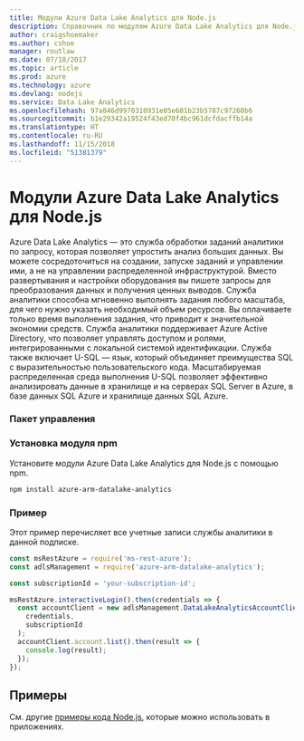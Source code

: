 ```yaml
---
title: Модули Azure Data Lake Analytics для Node.js
description: Справочник по модулям Azure Data Lake Analytics для Node.js
author: craigshoemaker
ms.author: cshoe
manager: routlaw
ms.date: 07/18/2017
ms.topic: article
ms.prod: azure
ms.technology: azure
ms.devlang: nodejs
ms.service: Data Lake Analytics
ms.openlocfilehash: 97a846d9970310931e05e681b23b5787c97260b6
ms.sourcegitcommit: b1e29342a19524f43ed70f4bc961dcfdacffb14a
ms.translationtype: HT
ms.contentlocale: ru-RU
ms.lasthandoff: 11/15/2018
ms.locfileid: "51381379"
---
```

# <a name="azure-data-lake-analytics-modules-for-nodejs"></a>Модули Azure Data Lake Analytics для Node.js

Azure Data Lake Analytics — это служба обработки заданий аналитики по запросу, которая позволяет упростить анализ больших данных. Вы можете сосредоточиться на создании, запуске заданий и управлении ими, а не на управлении распределенной инфраструктурой. Вместо развертывания и настройки оборудования вы пишете запросы для преобразования данных и получения ценных выводов. Служба аналитики способна мгновенно выполнять задания любого масштаба, для чего нужно указать необходимый объем ресурсов. Вы оплачиваете только время выполнения задания, что приводит к значительной экономии средств. Служба аналитики поддерживает Azure Active Directory, что позволяет управлять доступом и ролями, интегрированными с локальной системой идентификации. Служба также включает U-SQL — язык, который объединяет преимущества SQL с выразительностью пользовательского кода. Масштабируемая распределенная среда выполнения U-SQL позволяет эффективно анализировать данные в хранилище и на серверах SQL Server в Azure, в базе данных SQL Azure и хранилище данных SQL Azure.

### <a name="management-package"></a>Пакет управления

### <a name="install-the-npm-module"></a>Установка модуля npm

Установите модули Azure Data Lake Analytics для Node.js с помощью npm.

```bash
npm install azure-arm-datalake-analytics
```

### <a name="example"></a>Пример

Этот пример перечисляет все учетные записи службы аналитики в данной подписке.

```javascript
const msRestAzure = require('ms-rest-azure');
const adlsManagement = require('azure-arm-datalake-analytics');

const subscriptionId = 'your-subscription-id';

msRestAzure.interactiveLogin().then(credentials => {
  const accountClient = new adlsManagement.DataLakeAnalyticsAccountClient(
    credentials,
    subscriptionId
  );
  accountClient.account.list().then(result => {
    console.log(result);
  });
});
```

## <a name="samples"></a>Примеры

См. другие [примеры кода Node.js](https://azure.microsoft.com/resources/samples/?platform=nodejs), которые можно использовать в приложениях.
